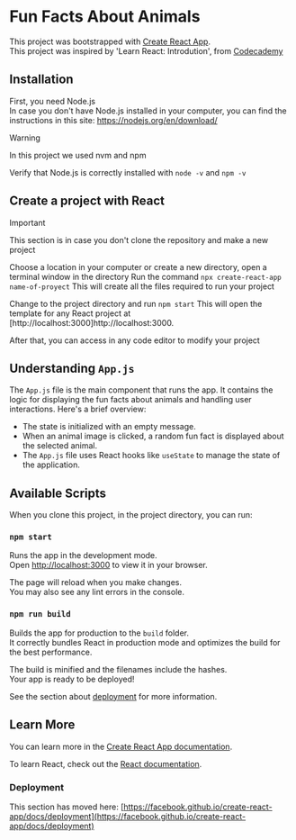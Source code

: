 # Fun Facts About Animals

This project was bootstrapped with [Create React App](https://github.com/facebook/create-react-app).\
This project was inspired by 'Learn React: Introdution', from [Codecademy](https://codecademy.com)

## Installation

First, you need Node.js\
In case you don't have Node.js installed in your computer, you can find the instructions in this site: https://nodejs.org/en/download/
> [!Warning]
> In this project we used nvm and npm

Verify that Node.js is correctly installed with `node -v` and `npm -v`

## Create a project with React

> [!Important]
> This section is in case you don't clone the repository and make a new project

Choose a location in your computer or create a new directory, open a terminal window in the directory
Run the command `npx create-react-app name-of-proyect`
This will create all the files required to run your project

Change to the project directory and run `npm start`
This will open the template for any React project at [http://localhost:3000]http://localhost:3000.

After that, you can access in any code editor to modify your project

## Understanding `App.js`

The `App.js` file is the main component that runs the app. It contains the logic for displaying the fun facts about animals and handling user interactions. Here's a brief overview:
- The state is initialized with an empty message.
- When an animal image is clicked, a random fun fact is displayed about the selected animal.
- The `App.js` file uses React hooks like `useState` to manage the state of the application.

## Available Scripts

When you clone this project, in the project directory, you can run:

### `npm start`

Runs the app in the development mode.\
Open [http://localhost:3000](http://localhost:3000) to view it in your browser.

The page will reload when you make changes.\
You may also see any lint errors in the console.


### `npm run build`

Builds the app for production to the `build` folder.\
It correctly bundles React in production mode and optimizes the build for the best performance.

The build is minified and the filenames include the hashes.\
Your app is ready to be deployed!

See the section about [deployment](https://facebook.github.io/create-react-app/docs/deployment) for more information.


## Learn More

You can learn more in the [Create React App documentation](https://facebook.github.io/create-react-app/docs/getting-started).

To learn React, check out the [React documentation](https://reactjs.org/).


### Deployment

This section has moved here: [https://facebook.github.io/create-react-app/docs/deployment](https://facebook.github.io/create-react-app/docs/deployment)

